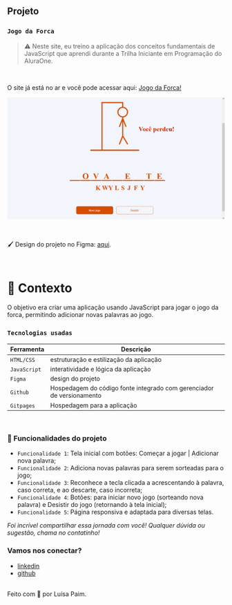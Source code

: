 ## Projeto
### `Jogo da Forca`

> ⚠️ Neste site, eu treino a aplicação dos conceitos fundamentais de JavaScript que aprendi durante a Trilha Iniciante em Programação do AluraOne.
<br />
<!-- 
#### Resumo dos conteúdos aplicados
* Canva;
* Funções;
* 
* Responsivo para celular e tablet. -->

O site já está no ar e você pode acessar aqui: [Jogo da Forca!](https://devluisapaim.github.io/jogodaforca_sprint_2/)
<br />

<p align="center">
    <img src="/img/jgforca.png/" alt="Imagem da aplicação">
</p>

<br />

<p>🖌️ Design do projeto no Figma: <a href="https://www.figma.com/file/sH1hchG6lhwiVfV4pAfVgH/Alura-Challenge---Desafio-2---L%C3%B3gica-(Copy)?node-id=10%3A158" target="_blank">aqui</a>.</p>

<br />

# 🧠 Contexto

O objetivo era criar uma aplicação usando JavaScript para jogar o jogo da forca, permitindo adicionar novas palavras ao jogo.
<br />


### `Tecnologias usadas`

| Ferramenta | Descrição |
| --- | --- |
| `HTML/CSS` | estruturação e estilização da aplicação|
| `JavaScript` | interatividade e lógica da aplicação|
| `Figma` | design do projeto|
| `Github` | Hospedagem do código fonte integrado com gerenciador de versionamento|
| `Gitpages` | Hospedagem para a aplicação|
<br />

### :hammer: Funcionalidades do projeto

- `Funcionalidade 1`: Tela inicial com botões: Começar a jogar | Adicionar nova palavra;
- `Funcionalidade 2`: Adiciona novas palavras para serem sorteadas para o jogo;
- `Funcionalidade 3`: Reconhece a tecla clicada a acrescentando à palavra, caso correta, e ao descarte, caso incorreta;
- `Funcionalidade 4`: Botões: para iniciar novo jogo (sorteando nova palavra) e Desistir do jogo (retornando à tela inicial);
- `Funcionalidade 5`: Página responsiva e adaptada para diversas telas.



_Foi incrível compartilhar essa jornada com você! Qualquer dúvida ou sugestão, chama no contatinho!_

### Vamos nos conectar?

- [linkedin](https://www.linkedin.com/in/luisacristinaferreira/)
- [github](https://github.com/devluisapaim)

<br />
Feito com 💜 por Luísa Paim.
